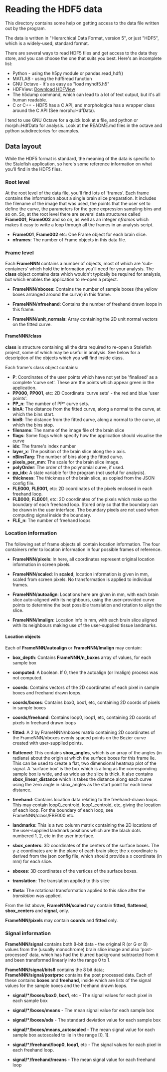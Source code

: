 # Reading the HDF5 data

This directory contains some help on getting access to the data file
written out by the program.

The data is written in "Hierarchical Data Format, version 5", or just
"HDF5", which is a widely-used, standard format.

There are several ways to read HDF5 files and get access to the data
they store, and you can choose the one that suits you best. Here's an
incomplete list:

* Python - using the h5py module or pandas.read_hdf()
* MATLAB - using the hdf5read function
* GNU Octave - It's as easy as "load myhdf5.h5"
* HDFView: [Download HDFView](https://portal.hdfgroup.org/display/support/Download+HDFView)
* The h5dump command, which can lead to a lot of text output, but it's
  all human readable.
* C or C++ - HDF5 has a C API, and morphologica has a wrapper class
  around the C API (See morph::HdfData).

I tend to use GNU Octave for a quick look at a file, and python or
morph::HdfData for analysis. Look at the README.md files in the octave
and python subdirectories for examples.

## Data layout

While the HDF5 format is standard, the meaning of the data is specific to
the Stalefish application, so here's some reference information on
what you'll find in the HDF5 files.

### Root level

At the root level of the data file, you'll find lots of 'frames'. Each
frame contains the information about a single brain slice preparation. It
includes the filename of the image that was used, the points that the
user set to define the curve, the parameters for the gene expression
sampling bins and so
on. So, at the root level there are several data structures called
**Frame001**, **Frame002** and so on, as well as an integer *nframes*
which makes it easy to write a loop through all the frames in an
analysis script.

 * **Frame001**, **Frame002** etc: One Frame object for each brain slice.
 * **nframes**: The number of Frame objects in this data file.

### Frame level

Each **FrameNNN** contains a number of objects, most of which are
'sub-containers' which hold the information you'll need for your
analysis. The **class** object contains data which wouldn't typically be
required for analysis, but which enables the application to re-open a
project.

 * **FrameNNN/nboxes**: Contains the number of sample boxes (the yellow boxes
   arranged around the curve) in this frame.

 * **FrameNNN/nfreehand**: Contains the number of freehand drawn loops in this
   frame.

 * **FrameNNN/unit_normals**: Array containing the 2D unit normal vectors on the
   fitted curve.

#### FrameNNN/class

**class** is structure containing all the data required to re-open a
Stalefish project, some of which may be useful in analysis. See below
for a description of the objects which you will find inside class.

Each frame's class object contains:

 * **P**: Coordinates of the user points which have not yet be 'finalised'
  as a complete 'curve set'. These are the points which appear green
  in the application.
 * **PP000**, **PP001**, etc: 2D Coordinate 'curve sets' - the red and blue
  'user points'.
 * **PP_n**: The number of PP* curve sets.
 * **binA**: The distance from the fitted curve, along a normal to the curve, at which the bins start.
 * **binB**: The distance from the fitted curve, along a normal to the curve, at which the bins stop.
 * **filename**: The name of the image file of the brain slice
 * **flags**: Some flags which specify how the application should
  visualise the curve
 * **idx**: The frame's index number
 * **layer_x**: The position of the brain slice along the x axis.
 * **nBinsTarg**: The number of bins along the fitted curve.
 * **pixels_per_mm**: The scale for the brain slice image.
 * **polyOrder**: The order of the polynomial curve, if used.
 * **pp_idx**: A state variable for the program (not useful for analysis).
 * **thickness**: The thickness of the brain slice, as copied from the
  JSON config file.
 * **FLE000**, **FLE001**, etc: 2D coordinates of the pixels enclosed in each
  freehand loop.
 * **FLB000**, **FLB001**, etc: 2D coordinates of the pixels which make up the
  boundary of each freehand loop. Stored only so that the boundary can
  be drawn in the user interface. The boundary pixels are not used when
  computing signal inside the boundary.
 * **FLE_n**: The number of freehand loops

### Location information

The following set of frame objects all contain location
information. The four containers refer to location information in four
possible frames of reference.

 * **FrameNNN/pixels**: In here, all coordinates represent original
     location information in screen pixels.

 * **FrameNNN/scaled**: In **scaled**, location information is given in
     mm, scaled from screen pixels. No transformation is applied to
     individual frames.

 * **FrameNNN/autoalign**: Locations here are given in mm, with each
   brain slice auto-aligned with its neighbours, using the
   user-provided curve points to determine the best possible
   translation and rotation to align the slice.

 * **FrameNNN/lmalign**: Location info in mm, with each brain slice
   aligned with its neighbours making use of the user-supplied tissue
   landmarks.

#### Location objects

Each of **FrameNNN/autoalign** or **FrameNNN/lmalign** may contain:

 * **box_depth**: Contains **FrameNNN/n_boxes** array of values, for each
     sample box

 * **computed**: A boolean. If 0, then the autoalign (or lmalign) process
     was not computed.

 * **coords**: Contains vectors of the 2D coordinates of each pixel in
     sample boxes and freehand drawn loops.

  - **coords/boxes**: Contains box0, box1, etc, containing 2D coords of
     pixels in sample boxes

  - **coords/freehand**: Contains loop0, loop1, etc, containing 2D
     coords of pixels in freehand drawn loops

 * **fitted**: A 2 by FrameNNN/nboxes matrix containing 2D coordinates
     of the FrameNNN/nboxes evenly spaced points on the Bezier curve
     created with user-supplied points.

 * **flattened**: This contains **sbox_angles**, which is an array of the
     angles (in radians) about the origin at which the surface boxes
     for this frame lie. This can be used to create a flat, two
     dimensional heatmap plot of the signal. A 'surface box' is the
     box which is a long as the corresponding sample box is wide, and
     as wide as the slice is thick. It also contains
     **sbox_linear_distance** which is takes the distance along each
     curve using the zero angle in sbox_angles as the start point for
     each linear distance.

 * **freehand**: Contains location data relating to the freehand-drawn
     loops. This may contain loop0_centroid, loop1_centroid, etc,
     giving the location of each loop. For the boundary of each loop,
     see FrameNNN/class/FBE000 etc.

 * **landmarks**: This is a two column matrix containing the 2D locations
      of the user-supplied landmark positions which are the black dots
      numbered 1, 2, etc in the user interface.

 * **sbox_centers**: 3D coordinates of the centers of the surface
    boxes. The y-z coordinates are in the plane of each brain slice;
    the x coordinate is derived from the json config file, which
    should provide a x coordinate (in mm) for each slice.

 * **sboxes**: 3D coordinates of the vertices of the surface boxes.

 * **translation**: The translation applied to this slice

 * **theta**: The rotational transformation applied to this slice after
    the *translation* was applied.

From the list above, **FrameNNN/scaled** may contain **fitted**,
 **flattened**, **sbox_centers** and **signal**, only.

**FrameNNN/pixels** may contain **coords** and **fitted** only.

### Signal information

**FrameNNN/signal** contains both 8-bit data - the original R (or G or
 B) values from the (usually monochrome) brain slice image and also
 'post-processed' data, which has had the blurred background subtracted
 from it and been transformed linearly into the range 0 to 1.

**FrameNNN/signal/bits8** contains the 8 bit data;
 **FrameNNN/signal/postproc** contains the post processed data. Each
 of these contains **boxes** and **freehand**, inside which are lists
 of the signal values for the sample boxes and the freehand drawn
 loops.

 * **signal/*/boxes/box0**, **box1**, etc - The signal values for each pixel
   in each sample box

 * **signal/*/boxes/means** - The mean signal value for each sample box

 * **signal/*/boxes/sds** - The standard deviation value for each sample box

 * **signal/*/boxes/means_autoscaled** - The mean signal value for each
   sample box autoscaled to lie in the range [0, 1].

 * **signal/*/freehand/loop0**, **loop1**, etc - The signal values for each pixel
   in each freehand loop.

 * **signal/*/freehand/means** - The mean signal value for each freehand loop
